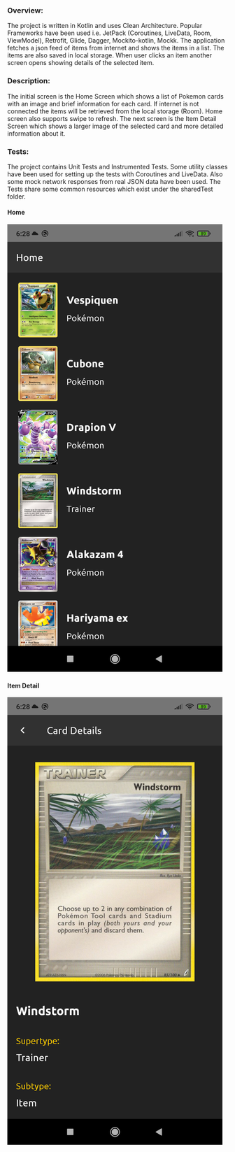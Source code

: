 ### Overview:

The project is written in Kotlin and uses Clean Architecture.
Popular Frameworks have been used i.e. JetPack (Coroutines, LiveData, Room, ViewModel), 
Retrofit, Glide, Dagger, Mockito-kotlin, Mockk.
The application fetches a json feed of items from internet and shows the items in a list.
The items are also saved in local storage. When user clicks an item another screen opens 
showing details of the selected item.

### Description:

The initial screen is the Home Screen which shows a list of Pokemon cards with an image 
and brief information for each card. If internet is not connected the items will be 
retrieved from the local storage (Room). Home screen also supports swipe to refresh. 
The next screen is the Item Detail Screen which shows a larger image of the selected card 
and more detailed information about it. 

### Tests:

The project contains Unit Tests and Instrumented Tests. Some utility classes have been used 
for setting up the tests with Coroutines and LiveData. Also some mock network responses 
from real JSON data have been used. The Tests share some common resources which exist under 
the sharedTest folder.

#### Home
![Alt text](screenshots/home/home-poco-f1.png?raw=true "app screenshot")

#### Item Detail
![Alt text](screenshots/detail/item-detail-poco-f1.png?raw=true "app screenshot")
